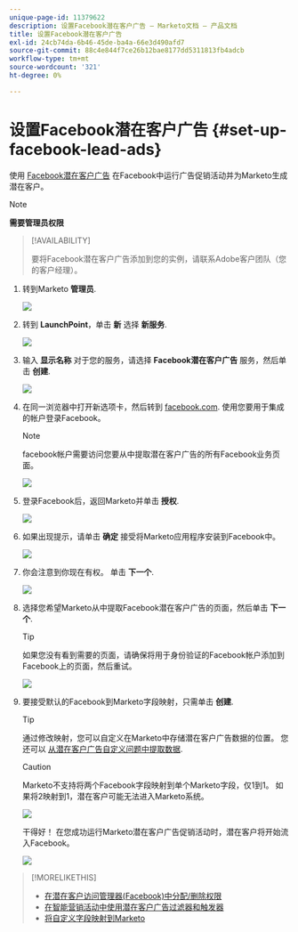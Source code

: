 ```yaml
---
unique-page-id: 11379622
description: 设置Facebook潜在客户广告 — Marketo文档 — 产品文档
title: 设置Facebook潜在客户广告
exl-id: 24cb74da-6b46-45de-ba4a-66e3d490afd7
source-git-commit: 88c4e844f7ce26b12bae8177dd5311813fb4adcb
workflow-type: tm+mt
source-wordcount: '321'
ht-degree: 0%

---
```


# 设置Facebook潜在客户广告 {#set-up-facebook-lead-ads}

使用 [Facebook潜在客户广告](https://www.facebook.com/business/a/lead-ads) 在Facebook中运行广告促销活动并为Marketo生成潜在客户。

>[!NOTE]
>
>**需要管理员权限**

>[!AVAILABILITY]
>
>要将Facebook潜在客户广告添加到您的实例，请联系Adobe客户团队（您的客户经理）。

1. 转到Marketo **管理员**.

   ![](assets/image2016-11-29-10-3a50-3a29.png)

1. 转到 **LaunchPoint**，单击 **新** 选择 **新服务**.

   ![](assets/image2016-11-29-10-3a51-3a11.png)

1. 输入 **显示名称** 对于您的服务，请选择 **Facebook潜在客户广告** 服务，然后单击 **创建**.

   ![](assets/image2016-11-29-10-3a51-3a47.png)

1. 在同一浏览器中打开新选项卡，然后转到 [facebook.com](https://www.facebook.com). 使用您要用于集成的帐户登录Facebook。

   >[!NOTE]
   >
   >facebook帐户需要访问您要从中提取潜在客户广告的所有Facebook业务页面。

   ![](assets/image2016-11-29-10-3a52-3a29.png)

1. 登录Facebook后，返回Marketo并单击 **授权**.

   ![](assets/image2016-11-29-10-3a52-3a51.png)

1. 如果出现提示，请单击 **确定** 接受将Marketo应用程序安装到Facebook中。

   ![](assets/image2016-11-29-10-3a56-3a3.png)

1. 你会注意到你现在有权。 单击 **下一个**.

   ![](assets/image2016-11-29-10-3a56-3a28.png)

1. 选择您希望Marketo从中提取Facebook潜在客户广告的页面，然后单击 **下一个**.

   >[!TIP]
   >
   >如果您没有看到需要的页面，请确保将用于身份验证的Facebook帐户添加到Facebook上的页面，然后重试。

   ![](assets/image2016-11-29-10-3a58-3a36.png)

1. 要接受默认的Facebook到Marketo字段映射，只需单击 **创建**.

   >[!TIP]
   >
   >通过修改映射，您可以自定义在Marketo中存储潜在客户广告数据的位置。 您还可以 [从潜在客户广告自定义问题中提取数据](/help/marketo/product-docs/demand-generation/facebook/set-up-facebook-lead-ads/map-custom-fields-to-marketo.md).

   >[!CAUTION]
   >
   >Marketo不支持将两个Facebook字段映射到单个Marketo字段，仅1到1。 如果将2映射到1，潜在客户可能无法进入Marketo系统。

   ![](assets/image2016-11-29-11-3a0-3a2.png)

   干得好！ 在您成功运行Marketo潜在客户广告促销活动时，潜在客户将开始流入Facebook。

   ![](assets/image2016-11-29-12-3a32-3a54.png)

>[!MORELIKETHIS]
>
>* [在潜在客户访问管理器(Facebook)中分配/删除权限](https://www.facebook.com/business/help/540596413257598?id=735435806665862)
>* [在智能营销活动中使用潜在客户广告过滤器和触发器](/help/marketo/product-docs/demand-generation/facebook/use-lead-ads-filters-and-triggers-in-a-smart-campaign.md)
>* [将自定义字段映射到Marketo](/help/marketo/product-docs/demand-generation/facebook/set-up-facebook-lead-ads/map-custom-fields-to-marketo.md)


